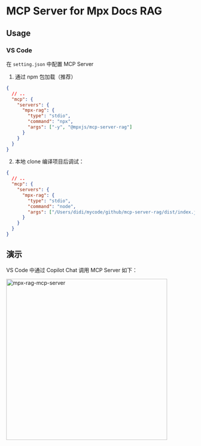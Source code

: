 # MCP Server for Mpx Docs RAG

## Usage

### VS Code

在 `setting.json` 中配置 MCP Server

1. 通过 npm 包加载（推荐）

```json
{
  // ..
  "mcp": {
    "servers": {
      "mpx-rag": {
        "type": "stdio",
        "command": "npx",
        "args": ["-y", "@mpxjs/mcp-server-rag"]
      }
    }
  }
}
```

2. 本地 clone 编译项目后调试：

```json
{
  // ..
  "mcp": {
    "servers": {
      "mpx-rag": {
        "type": "stdio",
        "command": "node",
        "args": ["/Users/didi/mycode/github/mcp-server-rag/dist/index.js"]
      }
    }
  }
}
```

## 演示

VS Code 中通过 Copilot Chat 调用 MCP Server 如下：

<img width="430" alt="mpx-rag-mcp-server" src="https://github.com/user-attachments/assets/84f1a5d2-4b73-474e-9e67-cdcf98692bf5" />
